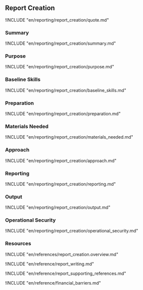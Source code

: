 ## Report Creation

!INCLUDE "en/reporting/report_creation/quote.md"

### Summary

!INCLUDE "en/reporting/report_creation/summary.md"

### Purpose

!INCLUDE "en/reporting/report_creation/purpose.md"

### Baseline Skills

!INCLUDE "en/reporting/report_creation/baseline_skills.md"

### Preparation

!INCLUDE "en/reporting/report_creation/preparation.md"

### Materials Needed

!INCLUDE "en/reporting/report_creation/materials_needed.md"

### Approach

!INCLUDE "en/reporting/report_creation/approach.md"

### Reporting

!INCLUDE "en/reporting/report_creation/reporting.md"

### Output

!INCLUDE "en/reporting/report_creation/output.md"

### Operational Security

!INCLUDE "en/reporting/report_creation/operational_security.md"

### Resources
<div class="greybox">
!INCLUDE "en/references/report_creation.overview.md"

!INCLUDE "en/reference/report_writing.md"

!INCLUDE "en/reference/report_supporting_references.md"

!INCLUDE "en/reference/financial_barriers.md"
</div>